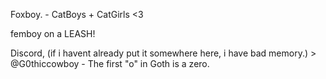 Foxboy. - CatBoys + CatGirls <3

femboy on a LEASH!

Discord, (if i havent already put it somewhere here, i have bad memory.) > @G0thiccowboy - The first "o" in Goth is a zero.
